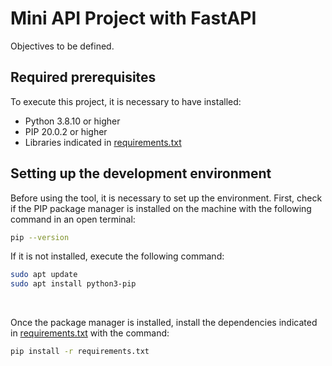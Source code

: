 # Mini API Project with FastAPI

Objectives to be defined.

## Required prerequisites

To execute this project, it is necessary to have installed:

 - Python 3.8.10 or higher
 - PIP 20.0.2 or higher
 - Libraries indicated in [requirements.txt](./requirements.txt)
  
## Setting up the development environment
Before using the tool, it is necessary to set up the environment. First, check if the PIP package manager is installed on the machine with the following command in an open terminal:

```sh
pip --version
```

If it is not installed, execute the following command:

```sh
sudo apt update
sudo apt install python3-pip
```
<br>

Once the package manager is installed, install the dependencies indicated in [requirements.txt](./requirements.txt) with the command:

```sh
pip install -r requirements.txt
```